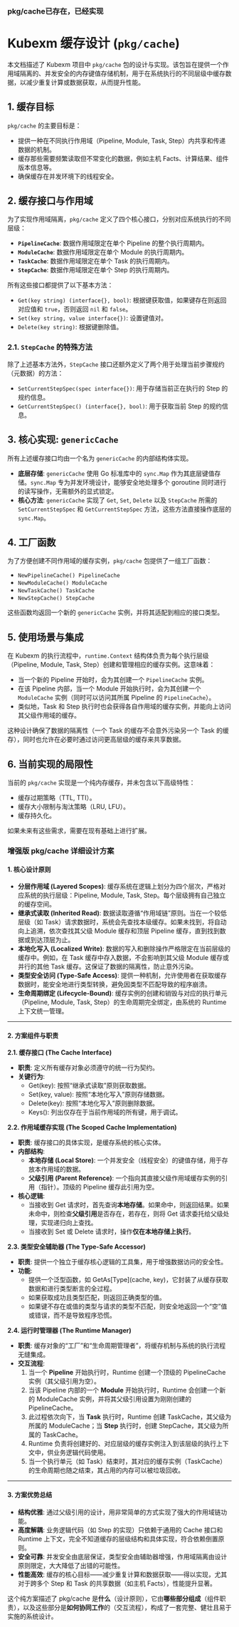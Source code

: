 ### pkg/cache已存在，已经实现


# Kubexm 缓存设计 (`pkg/cache`)

本文档描述了 Kubexm 项目中 `pkg/cache` 包的设计与实现。该包旨在提供一个作用域隔离的、并发安全的内存键值存储机制，用于在系统执行的不同层级中缓存数据，以减少重复计算或数据获取，从而提升性能。

## 1. 缓存目标

`pkg/cache` 的主要目标是：

*   提供一种在不同执行作用域（Pipeline, Module, Task, Step）内共享和传递数据的机制。
*   缓存那些需要频繁读取但不常变化的数据，例如主机 Facts、计算结果、组件版本信息等。
*   确保缓存在并发环境下的线程安全。

## 2. 缓存接口与作用域

为了实现作用域隔离，`pkg/cache` 定义了四个核心接口，分别对应系统执行的不同层级：

*   **`PipelineCache`**: 数据作用域限定在单个 Pipeline 的整个执行周期内。
*   **`ModuleCache`**: 数据作用域限定在单个 Module 的执行周期内。
*   **`TaskCache`**: 数据作用域限定在单个 Task 的执行周期内。
*   **`StepCache`**: 数据作用域限定在单个 Step 的执行周期内。

所有这些接口都提供了以下基本方法：

*   `Get(key string) (interface{}, bool)`: 根据键获取值，如果键存在则返回对应值和 `true`，否则返回 `nil` 和 `false`。
*   `Set(key string, value interface{})`: 设置键值对。
*   `Delete(key string)`: 根据键删除值。

### 2.1. `StepCache` 的特殊方法

除了上述基本方法外，`StepCache` 接口还额外定义了两个用于处理当前步骤规约（元数据）的方法：

*   `SetCurrentStepSpec(spec interface{})`: 用于存储当前正在执行的 Step 的规约信息。
*   `GetCurrentStepSpec() (interface{}, bool)`: 用于获取当前 Step 的规约信息。

## 3. 核心实现: `genericCache`

所有上述缓存接口均由一个名为 `genericCache` 的内部结构体实现。

*   **底层存储**: `genericCache` 使用 Go 标准库中的 `sync.Map` 作为其底层键值存储。`sync.Map` 专为并发环境设计，能够安全地处理多个 goroutine 同时进行的读写操作，无需额外的显式锁定。
*   **核心方法**: `genericCache` 实现了 `Get`, `Set`, `Delete` 以及 `StepCache` 所需的 `SetCurrentStepSpec` 和 `GetCurrentStepSpec` 方法，这些方法直接操作底层的 `sync.Map`。

## 4. 工厂函数

为了方便创建不同作用域的缓存实例，`pkg/cache` 包提供了一组工厂函数：

*   `NewPipelineCache() PipelineCache`
*   `NewModuleCache() ModuleCache`
*   `NewTaskCache() TaskCache`
*   `NewStepCache() StepCache`

这些函数均返回一个新的 `genericCache` 实例，并将其适配到相应的接口类型。

## 5. 使用场景与集成

在 Kubexm 的执行流程中，`runtime.Context` 结构体负责为每个执行层级（Pipeline, Module, Task, Step）创建和管理相应的缓存实例。这意味着：

*   当一个新的 Pipeline 开始时，会为其创建一个 `PipelineCache` 实例。
*   在该 Pipeline 内部，当一个 Module 开始执行时，会为其创建一个 `ModuleCache` 实例（同时可以访问其所属 Pipeline 的 `PipelineCache`）。
*   类似地，Task 和 Step 执行时也会获得各自作用域的缓存实例，并能向上访问其父级作用域的缓存。

这种设计确保了数据的隔离性（一个 Task 的缓存不会意外污染另一个 Task 的缓存），同时也允许在必要时通过访问更高层级的缓存来共享数据。

## 6. 当前实现的局限性

当前的 `pkg/cache` 实现是一个纯内存缓存，并未包含以下高级特性：

*   缓存过期策略（TTL, TTI）。
*   缓存大小限制与淘汰策略（LRU, LFU）。
*   缓存持久化。

如果未来有这些需求，需要在现有基础上进行扩展。



### **增强版 pkg/cache 详细设计方案**

#### **1. 核心设计原则**

- **分层作用域 (Layered Scopes)**: 缓存系统在逻辑上划分为四个层次，严格对应系统的执行层级：Pipeline, Module, Task, Step。每个层级拥有自己独立的缓存空间。
- **继承式读取 (Inherited Read)**: 数据读取遵循“作用域链”原则。当在一个较低层级（如 Task）请求数据时，系统会先查找本级缓存。如果未找到，将自动向上追溯，依次查找其父级 Module 缓存和顶层 Pipeline 缓存，直到找到数据或到达顶层为止。
- **本地化写入 (Localized Write)**: 数据的写入和删除操作严格限定在当前层级的缓存中。例如，在 Task 缓存中存入数据，不会影响到其父级 Module 缓存或并行的其他 Task 缓存。这保证了数据的隔离性，防止意外污染。
- **类型安全访问 (Type-Safe Access)**: 提供一种机制，允许使用者在获取缓存数据时，能安全地进行类型转换，避免因类型不匹配导致的程序崩溃。
- **生命周期绑定 (Lifecycle-Bound)**: 缓存实例的创建和销毁与对应的执行单元（Pipeline, Module, Task, Step）的生命周期完全绑定，由系统的 Runtime 上下文统一管理。

------



#### **2. 方案组件与职责**

**2.1. 缓存接口 (The Cache Interface)**

- **职责**: 定义所有缓存对象必须遵守的统一行为契约。
- **关键行为**:
    - Get(key): 按照“继承式读取”原则获取数据。
    - Set(key, value): 按照“本地化写入”原则存储数据。
    - Delete(key): 按照“本地化写入”原则删除数据。
    - Keys(): 列出仅存在于当前作用域的所有键，用于调试。

**2.2. 作用域缓存实现 (The Scoped Cache Implementation)**

- **职责**: 缓存接口的具体实现，是缓存系统的核心实体。
- **内部结构**:
    - **本地存储 (Local Store)**: 一个并发安全（线程安全）的键值存储，用于存放本作用域的数据。
    - **父级引用 (Parent Reference)**: 一个指向其直接父级作用域缓存实例的引用（指针）。顶级的 Pipeline 缓存此引用为空。
- **核心逻辑**:
    - 当接收到 Get 请求时，首先查询**本地存储**。如果命中，则返回结果。如果未命中，则检查**父级引用**是否存在，若存在，则将 Get 请求委托给父级处理，实现递归向上查找。
    - 当接收到 Set 或 Delete 请求时，操作**仅在本地存储上执行**。

**2.3. 类型安全辅助器 (The Type-Safe Accessor)**

- **职责**: 提供一个独立于缓存核心逻辑的工具集，用于增强数据访问的安全性。
- **功能**:
    - 提供一个泛型函数，如 GetAs[Type](cache, key)，它封装了从缓存获取数据和进行类型断言的全过程。
    - 如果获取成功且类型匹配，则返回正确类型的值。
    - 如果键不存在或值的类型与请求的类型不匹配，则安全地返回一个“空”值或错误，而不是导致程序恐慌。

**2.4. 运行时管理器 (The Runtime Manager)**

- **职责**: 缓存对象的“工厂”和“生命周期管理者”，将缓存机制与系统的执行流程无缝集成。
- **交互流程**:
    1. 当一个 **Pipeline** 开始执行时，Runtime 创建一个顶级的 PipelineCache 实例（其父级引用为空）。
    2. 当该 Pipeline 内部的一个 **Module** 开始执行时，Runtime 会创建一个新的 ModuleCache 实例，并将其父级引用设置为刚刚创建的 PipelineCache。
    3. 此过程依次向下，当 **Task** 执行时，Runtime 创建 TaskCache，其父级为所属的 ModuleCache；当 **Step** 执行时，创建 StepCache，其父级为所属的 TaskCache。
    4. Runtime 负责将创建好的、对应层级的缓存实例注入到该层级的执行上下文中，供业务逻辑代码使用。
    5. 当一个执行单元（如 Task）结束时，其对应的缓存实例（TaskCache）的生命周期也随之结束，其占用的内存可以被垃圾回收。

------



#### **3. 方案优势总结**

- **结构优雅**: 通过父级引用的设计，用非常简单的方式实现了强大的作用域链功能。
- **高度解耦**: 业务逻辑代码（如 Step 的实现）只依赖于通用的 Cache 接口和 Runtime 上下文，完全不知道缓存的层级结构和具体实现，符合依赖倒置原则。
- **安全可靠**: 并发安全由底层保证，类型安全由辅助器增强，作用域隔离由设计原则限定，大大降低了出错的可能性。
- **性能高效**: 缓存的核心目标——减少重复计算和数据获取——得以实现，尤其对于跨多个 Step 和 Task 的共享数据（如主机 Facts），性能提升显著。

这个纯方案描述了 pkg/cache 是**什么**（设计原则），它由**哪些部分组成**（组件职责），以及这些部分是**如何协同工作**的（交互流程），构成了一套完整、健壮且易于实施的系统设计。